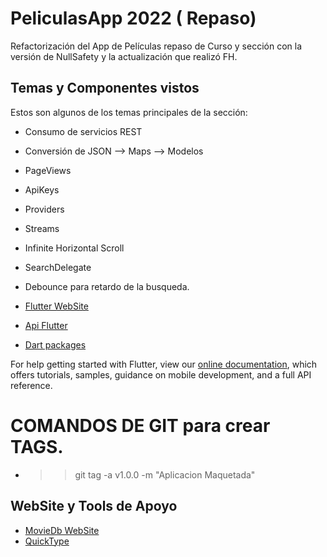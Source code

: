# PeliculasApp 2022 ( Repaso)

Refactorización del App de Películas repaso de Curso y sección con la versión de NullSafety y la actualización que realizó FH.

## Temas y Componentes vistos

Estos son algunos de los temas principales de la sección:

- Consumo de servicios REST
- Conversión de JSON --> Maps --> Modelos
- PageViews
- ApiKeys
- Providers
- Streams
- Infinite Horizontal Scroll
- SearchDelegate
- Debounce para retardo de la busqueda.

- [Flutter WebSite](https://flutter.dev/docs/get-started/codelab)
- [Api Flutter](https://api.flutter.dev/flutter/material/Scaffold-class.html)
- [Dart packages](https://pub.dev/)

For help getting started with Flutter, view our
[online documentation](https://flutter.dev/docs), which offers tutorials,
samples, guidance on mobile development, and a full API reference.


# COMANDOS DE GIT para crear TAGS.
- >> git tag -a v1.0.0 -m "Aplicacion Maquetada"

## WebSite y Tools de Apoyo 
- [MovieDb WebSite](https://www.themoviedb.org/?language=es)
- [QuickType](https://quicktype.io/)